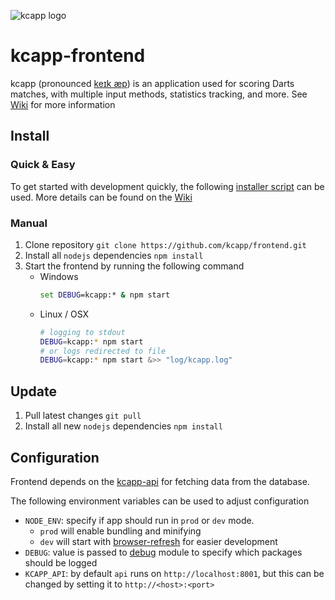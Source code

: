 ![kcapp logo](https://raw.githubusercontent.com/kcapp/frontend/master/public/images/logo.png)
# kcapp-frontend
kcapp (pronounced [keɪk æp](https://en.wikipedia.org/wiki/Help:IPA/English)) is an application used for scoring Darts matches, with multiple input methods, statistics tracking, and more. See [Wiki](https://github.com/kcapp/frontend/wiki) for more information

## Install
### Quick & Easy
To get started with development quickly, the following [installer script](https://github.com/kcapp/services/blob/master/installer.sh) can be used. More details can be found on the [Wiki](https://github.com/kcapp/frontend/wiki/Technical-Setup#development-getting-started)

### Manual
1. Clone repository `git clone https://github.com/kcapp/frontend.git`
2. Install all `nodejs` dependencies `npm install`
3. Start the frontend by running the following command
    * Windows
        ```bat
        set DEBUG=kcapp:* & npm start
        ```
    * Linux / OSX
        ```bash
        # logging to stdout
        DEBUG=kcapp:* npm start
        # or logs redirected to file
        DEBUG=kcapp:* npm start &>> "log/kcapp.log"
        ```

## Update
1. Pull latest changes `git pull`
2. Install all new `nodejs` dependencies `npm install`

## Configuration
Frontend depends on the [kcapp-api](https://github.com/kcapp/api) for fetching data from the database.

The following environment variables can be used to adjust configuration
* `NODE_ENV`: specify if app should run in `prod` or `dev` mode.
    * `prod` will enable bundling and minifying
    * `dev`  will start with [browser-refresh](https://github.com/patrick-steele-idem/browser-refresh) for easier development
* `DEBUG`: value is passed to [debug](https://github.com/visionmedia/debug) module to specify which packages should be logged
* `KCAPP_API`: by default `api` runs on `http://localhost:8001`, but this can be changed by setting it to `http://<host>:<port>`